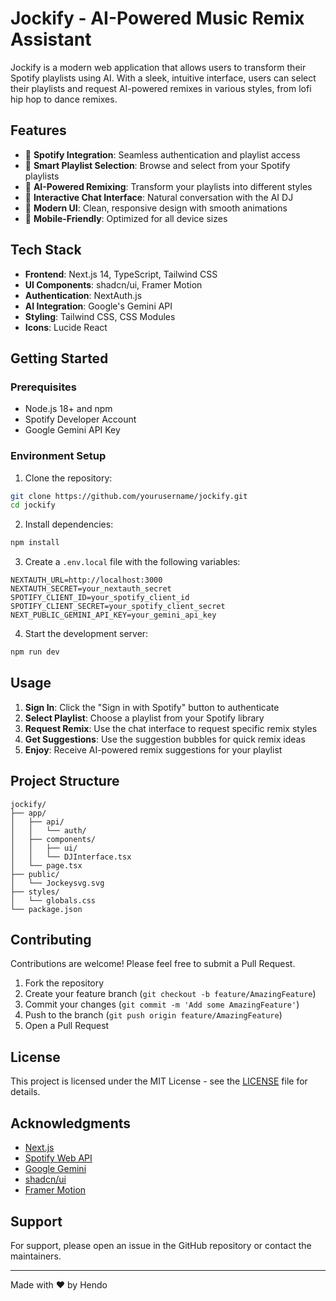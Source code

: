 # Jockify - AI-Powered Music Remix Assistant

Jockify is a modern web application that allows users to transform their Spotify playlists using AI. With a sleek, intuitive interface, users can select their playlists and request AI-powered remixes in various styles, from lofi hip hop to dance remixes.


## Features

- 🔐 **Spotify Integration**: Seamless authentication and playlist access
- 🎵 **Smart Playlist Selection**: Browse and select from your Spotify playlists
- 🤖 **AI-Powered Remixing**: Transform your playlists into different styles
- 💬 **Interactive Chat Interface**: Natural conversation with the AI DJ
- 🎨 **Modern UI**: Clean, responsive design with smooth animations
- 📱 **Mobile-Friendly**: Optimized for all device sizes

## Tech Stack

- **Frontend**: Next.js 14, TypeScript, Tailwind CSS
- **UI Components**: shadcn/ui, Framer Motion
- **Authentication**: NextAuth.js
- **AI Integration**: Google's Gemini API
- **Styling**: Tailwind CSS, CSS Modules
- **Icons**: Lucide React

## Getting Started

### Prerequisites

- Node.js 18+ and npm
- Spotify Developer Account
- Google Gemini API Key

### Environment Setup

1. Clone the repository:
```bash
git clone https://github.com/yourusername/jockify.git
cd jockify
```

2. Install dependencies:
```bash
npm install
```

3. Create a `.env.local` file with the following variables:
```env
NEXTAUTH_URL=http://localhost:3000
NEXTAUTH_SECRET=your_nextauth_secret
SPOTIFY_CLIENT_ID=your_spotify_client_id
SPOTIFY_CLIENT_SECRET=your_spotify_client_secret
NEXT_PUBLIC_GEMINI_API_KEY=your_gemini_api_key
```

4. Start the development server:
```bash
npm run dev
```

## Usage

1. **Sign In**: Click the "Sign in with Spotify" button to authenticate
2. **Select Playlist**: Choose a playlist from your Spotify library
3. **Request Remix**: Use the chat interface to request specific remix styles
4. **Get Suggestions**: Use the suggestion bubbles for quick remix ideas
5. **Enjoy**: Receive AI-powered remix suggestions for your playlist

## Project Structure

```
jockify/
├── app/
│   ├── api/
│   │   └── auth/
│   ├── components/
│   │   ├── ui/
│   │   └── DJInterface.tsx
│   └── page.tsx
├── public/
│   └── Jockeysvg.svg
├── styles/
│   └── globals.css
└── package.json
```

## Contributing

Contributions are welcome! Please feel free to submit a Pull Request.

1. Fork the repository
2. Create your feature branch (`git checkout -b feature/AmazingFeature`)
3. Commit your changes (`git commit -m 'Add some AmazingFeature'`)
4. Push to the branch (`git push origin feature/AmazingFeature`)
5. Open a Pull Request

## License

This project is licensed under the MIT License - see the [LICENSE](LICENSE) file for details.

## Acknowledgments

- [Next.js](https://nextjs.org/)
- [Spotify Web API](https://developer.spotify.com/documentation/web-api)
- [Google Gemini](https://ai.google.dev/)
- [shadcn/ui](https://ui.shadcn.com/)
- [Framer Motion](https://www.framer.com/motion/)

## Support

For support, please open an issue in the GitHub repository or contact the maintainers.

---

Made with ❤️ by Hendo
